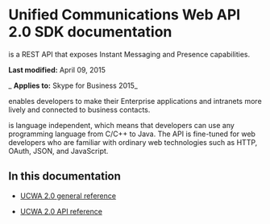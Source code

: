 
# Unified Communications Web API 2.0 SDK documentation

 is a REST API that exposes Instant Messaging and Presence capabilities.

 **Last modified:** April 09, 2015

 _ **Applies to:** Skype for Business 2015_

 enables developers to make their Enterprise applications and intranets more lively and connected to business contacts.

 is language independent, which means that developers can use any programming language from C/C++ to Java. The API is fine-tuned for web developers who are familiar with ordinary web technologies such as HTTP, OAuth, JSON, and JavaScript.

## In this documentation




- [UCWA 2.0 general reference](UCWA2_0GeneralReference.md)
    
- [UCWA 2.0 API reference](UCWA2_0APIReference.md)
    
